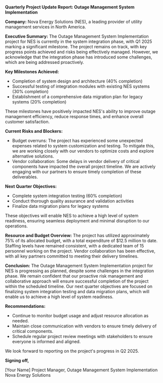 **Quarterly Project Update Report: Outage Management System Implementation**

**Company:** Nova Energy Solutions (NES), a leading provider of utility management services in North America.

**Executive Summary:**
The Outage Management System Implementation project for NES is currently in the system integration phase, with Q1 2025 marking a significant milestone. The project remains on track, with key progress points achieved and risks being effectively managed. However, we acknowledge that the integration phase has introduced some challenges, which are being addressed proactively.

**Key Milestones Achieved:**

* Completion of system design and architecture (40% completion)
* Successful testing of integration modules with existing NES systems (30% completion)
* Establishment of a comprehensive data migration plan for legacy systems (20% completion)

These milestones have positively impacted NES's ability to improve outage management efficiency, reduce response times, and enhance overall customer satisfaction.

**Current Risks and Blockers:**

* Budget overruns: The project has experienced some unexpected expenses related to system customization and testing. To mitigate this, we are working closely with our vendors to optimize costs and explore alternative solutions.
* Vendor collaboration: Some delays in vendor delivery of critical components have impacted the overall project timeline. We are actively engaging with our partners to ensure timely completion of these deliverables.

**Next Quarter Objectives:**

* Complete system integration testing (60% completion)
* Conduct thorough quality assurance and validation activities
* Finalize data migration plans for legacy systems

These objectives will enable NES to achieve a high level of system readiness, ensuring seamless deployment and minimal disruption to our operations.

**Resource and Budget Overview:**
The project has utilized approximately 75% of its allocated budget, with a total expenditure of $12.5 million to date. Staffing levels have remained consistent, with a dedicated team of 15 personnel working on the project. Vendor collaboration has been effective, with all key partners committed to meeting their delivery timelines.

**Conclusion:**
The Outage Management System Implementation project for NES is progressing as planned, despite some challenges in the integration phase. We remain confident that our proactive risk management and collaborative approach will ensure successful completion of the project within the scheduled timeline. Our next quarter objectives are focused on finalizing system integration testing and data migration plans, which will enable us to achieve a high level of system readiness.

**Recommendations:**

* Continue to monitor budget usage and adjust resource allocation as needed.
* Maintain close communication with vendors to ensure timely delivery of critical components.
* Schedule regular project review meetings with stakeholders to ensure everyone is informed and aligned.

We look forward to reporting on the project's progress in Q2 2025.

**Signing off,**

[Your Name]
Project Manager, Outage Management System Implementation
Nova Energy Solutions